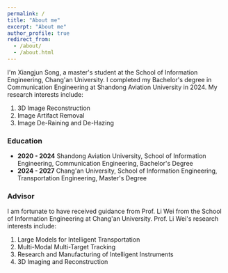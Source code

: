 ```yaml
---
permalink: /
title: "About me"
excerpt: "About me"
author_profile: true
redirect_from: 
  - /about/
  - /about.html
---
```

I'm Xiangjun Song, a master's student at the School of Information Engineering, Chang'an University. I completed my Bachelor's degree in Communication Engineering at Shandong Aviation University in 2024. My research interests include:

1. 3D Image Reconstruction
2. Image Artifact Removal
3. Image De-Raining and De-Hazing

### Education

- **2020 - 2024** Shandong Aviation University, School of Information Engineering, Communication Engineering, Bachelor's Degree
- **2024 - 2027** Chang'an University, School of Information Engineering, Transportation Engineering, Master's Degree

### Advisor

I am fortunate to have received guidance from Prof. Li Wei from the School of Information Engineering at Chang'an University. Prof. Li Wei's research interests include:

1. Large Models for Intelligent Transportation
2. Multi-Modal Multi-Target Tracking
3. Research and Manufacturing of Intelligent Instruments
4. 3D Imaging and Reconstruction
